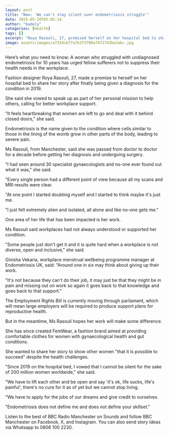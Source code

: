 ```yaml
---
layout: post
title: "New: 'We can't stay silent over endometriosis struggle'"
date: 2025-05-20T05:05:14
author: "badely"
categories: [Health]
tags: []
excerpt: "Roya Rasouli, 27, promised herself on her hospital bed to share her story and is urging others to also."
image: assets/images/a733dcb77a7b3f3789a7472743be3abc.jpg
---
```


Here’s what you need to know: A woman who struggled with undiagnosed endometriosis for 10 years has urged fellow sufferers not to suppress their health needs in the workplace.

Fashion designer Roya Rasouli, 27, made a promise to herself on her hospital bed to share her story after finally being given a diagnosis for the condition in 2019.

She said she vowed to speak up as part of her personal mission to help others, calling for better workplace support.

"It feels heartbreaking that women are left to go and deal with it behind closed doors," she said.

Endometriosis is the name given to the condition where cells similar to those in the lining of the womb grow in other parts of the body, leading to severe pain.

Ms Rasouli, from Manchester, said she was passed from doctor to doctor for a decade before getting her diagnosis and undergoing surgery.

"I had seen around 30 specialist gynaecologists and no-one ever found out what it was," she said.

"Every single person had a different point of view because all my scans and MRI results were clear.

"At one point I started doubting myself and I started to think maybe it's just me.

"I just felt extremely alien and isolated, all alone and like no-one gets me."

One area of her life that has been impacted is her work.

Ms Rasouli said workplaces had not always understood or supported her condition.

"Some people just don't get it and it is quite hard when a workplace is not diverse, open and inclusive," she said.

Ginisha Vekaria, workplace menstrual wellbeing programme manager at Endometriosis UK, said: "Around one in six may think about giving up their work.

"It's not because they can't do their job, it may just be that they might be in pain and missing out on work so again it goes back to that knowledge and goes back to that support."

The Employment Rights Bill is currently moving through parliament, which will mean large employers will be required to produce support plans for reproductive health.

But in the meantime, Ms Rasouli hopes her work will make some difference.

She has since created FemWear, a fashion brand aimed at providing comfortable clothes for women with gynaecological health and gut conditions.

She wanted to share her story to show other women "that it is possible to succeed" despite the health challenges.

"Since 2019 on the hospital bed, I vowed that I cannot be silent for the sake of 200 million women worldwide," she said.

"We have to lift each other and be open and say 'it's ok, life sucks, life's painful', there's no cure for it as of yet but we cannot stop living.

"We have to apply for the jobs of our dreams and give credit to ourselves.

"Endometriosis does not define me and does not define your skillset."

Listen to the best of BBC Radio Manchester on Sounds and follow BBC Manchester on Facebook, X, and Instagram. You can also send story ideas via Whatsapp to 0808 100 2230.

